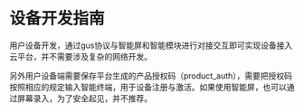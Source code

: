 # 设备开发指南

用户设备开发，通过gus协议与智能屏和智能模块进行对接交互即可实现设备接入云平台，并不需要涉及复杂的网络开发。

另外用户设备端需要保存平台生成的产品授权码（product\_auth），需要把授权码按照相应的规定输入智能终端，用于设备注册与激活。如果使用智能屏，也可以通过屏幕录入，为了安全起见，并不推荐。



